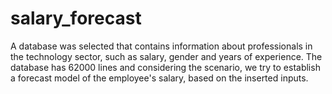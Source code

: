 # salary_forecast
A database was selected that contains information about professionals in the technology sector, such as salary, gender and years of experience. The database has 62000 lines and considering the scenario, we try to establish a forecast model of the employee's salary, based on the inserted inputs.

